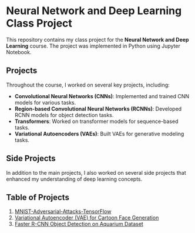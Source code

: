 # Neural Network and Deep Learning Class Project

This repository contains my class project for the **Neural Network and Deep Learning** course. The project was implemented in Python using Jupyter Notebook.

## Projects

Throughout the course, I worked on several key projects, including:

- **Convolutional Neural Networks (CNNs)**: Implemented and trained CNN models for various tasks.
- **Region-based Convolutional Neural Networks (RCNNs)**: Developed RCNN models for object detection tasks.
- **Transformers**: Worked on transformer models for sequence-based tasks.
- **Variational Autoencoders (VAEs)**: Built VAEs for generative modeling tasks.

## Side Projects

In addition to the main projects, I also worked on several side projects that enhanced my understanding of deep learning concepts.

## Table of Projects
1. [MNIST-Adversarial-Attacks-TensorFlow](FGSM)
2. [Variational Autoencoder (VAE) for Cartoon Face Generation](VAE)
3. [Faster R-CNN Object Detection on Aquarium Dataset](RCNN)



